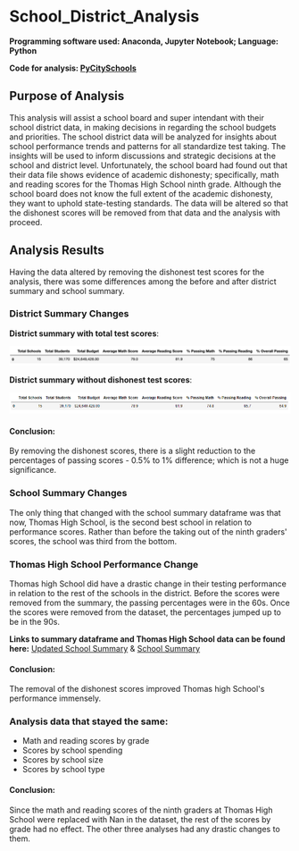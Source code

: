 # School_District_Analysis
**Programming software used: Anaconda, Jupyter Notebook; Language: Python**

**Code for analysis: [PyCitySchools](https://github.com/Ariannatopbjerg/School_District_Analysis/blob/main/PyCitySchools_Challenge.ipynb)**

## Purpose of Analysis
This analysis will assist a school board and super intendant with their school district data, in making decisions in regarding the school budgets and priorities. The school district data will be analyzed for insights about school performance trends and patterns for all standardize test taking. The insights will be used to inform discussions and strategic decisions at the school and district level. Unfortunately, the school board had found out that their data file shows evidence of academic dishonesty; specifically, math and reading scores for the Thomas High School ninth grade. Although the school board does not know the full extent of the academic dishonesty, they want to uphold state-testing standards. The data will be altered so that the dishonest scores will be removed from that data and the analysis with proceed. 

## Analysis Results
Having the data altered by removing the dishonest test scores for the analysis, there was some differences among the before and after district summary and school summary. 

### District Summary Changes
**District summary with total test scores**:

![](https://github.com/Ariannatopbjerg/School_District_Analysis/blob/main/images/district_sum_old.PNG)

**District summary without dishonest test scores**:

![](https://github.com/Ariannatopbjerg/School_District_Analysis/blob/main/images/district_sum_new.PNG)

#### Conclusion:
By removing the dishonest scores, there is a slight reduction to the percentages of passing scores - 0.5% to 1% difference; which is not a huge significance. 

### School Summary Changes
The only thing that changed with the school summary dataframe was that now, Thomas High School, is the second best school in relation to performance scores. Rather than before the taking out of the ninth graders' scores, the school was third from the bottom.

### Thomas High School Performance Change
Thomas high School did have a drastic change in their testing performance in relation to the rest of the schools in the district. Before the scores were removed from the summary, the passing percentages were in the 60s. Once the scores were removed from the dataset, the percentages jumped up to be in the 90s. 

**Links to summary dataframe and Thomas High School data can be found here:** [Updated School Summary](https://github.com/Ariannatopbjerg/School_District_Analysis/blob/main/images/school_summary_new.PNG) & [School Summary](https://github.com/Ariannatopbjerg/School_District_Analysis/blob/main/images/school_summary_old.PNG)

#### Conclusion:
The removal of the dishonest scores improved Thomas high School's performance immensely.

### Analysis data that stayed the same:
- Math and reading scores by grade
- Scores by school spending
- Scores by school size
- Scores by school type

#### Conclusion:
Since the math and reading scores of the ninth graders at Thomas High School were replaced with Nan in the dataset, the rest of the scores by grade had no effect. The other three analyses had any drastic changes to them.
